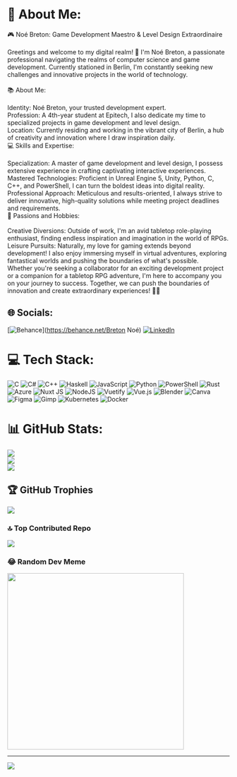 # 💫 About Me:
🎮 Noé Breton: Game Development Maestro & Level Design Extraordinaire<br><br>Greetings and welcome to my digital realm! 🚀 I'm Noé Breton, a passionate professional navigating the realms of computer science and game development. Currently stationed in Berlin, I'm constantly seeking new challenges and innovative projects in the world of technology.<br><br>📚 About Me:<br><br>Identity: Noé Breton, your trusted development expert.<br>Profession: A 4th-year student at Epitech, I also dedicate my time to specialized projects in game development and level design.<br>Location: Currently residing and working in the vibrant city of Berlin, a hub of creativity and innovation where I draw inspiration daily.<br>💻 Skills and Expertise:<br><br>Specialization: A master of game development and level design, I possess extensive experience in crafting captivating interactive experiences.<br>Mastered Technologies: Proficient in Unreal Engine 5, Unity, Python, C, C++, and PowerShell, I can turn the boldest ideas into digital reality.<br>Professional Approach: Meticulous and results-oriented, I always strive to deliver innovative, high-quality solutions while meeting project deadlines and requirements.<br>🎲 Passions and Hobbies:<br><br>Creative Diversions: Outside of work, I'm an avid tabletop role-playing enthusiast, finding endless inspiration and imagination in the world of RPGs.<br>Leisure Pursuits: Naturally, my love for gaming extends beyond development! I also enjoy immersing myself in virtual adventures, exploring fantastical worlds and pushing the boundaries of what's possible.<br>Whether you're seeking a collaborator for an exciting development project or a companion for a tabletop RPG adventure, I'm here to accompany you on your journey to success. Together, we can push the boundaries of innovation and create extraordinary experiences! 🚀✨


## 🌐 Socials:
[![Behance](https://img.shields.io/badge/Behance-1769ff?logo=behance&logoColor=white)](https://behance.net/Breton Noé) [![LinkedIn](https://img.shields.io/badge/LinkedIn-%230077B5.svg?logo=linkedin&logoColor=white)](https://linkedin.com/in/https://www.linkedin.com/in/no%C3%A9-breton-64316a204/) 

# 💻 Tech Stack:
![C](https://img.shields.io/badge/c-%2300599C.svg?style=for-the-badge&logo=c&logoColor=white) ![C#](https://img.shields.io/badge/c%23-%23239120.svg?style=for-the-badge&logo=csharp&logoColor=white) ![C++](https://img.shields.io/badge/c++-%2300599C.svg?style=for-the-badge&logo=c%2B%2B&logoColor=white) ![Haskell](https://img.shields.io/badge/Haskell-5e5086?style=for-the-badge&logo=haskell&logoColor=white) ![JavaScript](https://img.shields.io/badge/javascript-%23323330.svg?style=for-the-badge&logo=javascript&logoColor=%23F7DF1E) ![Python](https://img.shields.io/badge/python-3670A0?style=for-the-badge&logo=python&logoColor=ffdd54) ![PowerShell](https://img.shields.io/badge/PowerShell-%235391FE.svg?style=for-the-badge&logo=powershell&logoColor=white) ![Rust](https://img.shields.io/badge/rust-%23000000.svg?style=for-the-badge&logo=rust&logoColor=white) ![Azure](https://img.shields.io/badge/azure-%230072C6.svg?style=for-the-badge&logo=microsoftazure&logoColor=white) ![Nuxt JS](https://img.shields.io/badge/Nuxt-002E3B?style=for-the-badge&logo=nuxt.js&logoColor=#00DC82) ![NodeJS](https://img.shields.io/badge/node.js-6DA55F?style=for-the-badge&logo=node.js&logoColor=white) ![Vuetify](https://img.shields.io/badge/Vuetify-1867C0?style=for-the-badge&logo=vuetify&logoColor=AEDDFF) ![Vue.js](https://img.shields.io/badge/vue.js-%2335495e.svg?style=for-the-badge&logo=vuedotjs&logoColor=%234FC08D) ![Blender](https://img.shields.io/badge/blender-%23F5792A.svg?style=for-the-badge&logo=blender&logoColor=white) ![Canva](https://img.shields.io/badge/Canva-%2300C4CC.svg?style=for-the-badge&logo=Canva&logoColor=white) ![Figma](https://img.shields.io/badge/figma-%23F24E1E.svg?style=for-the-badge&logo=figma&logoColor=white) ![Gimp](https://img.shields.io/badge/Gimp-657D8B?style=for-the-badge&logo=gimp&logoColor=FFFFFF) ![Kubernetes](https://img.shields.io/badge/kubernetes-%23326ce5.svg?style=for-the-badge&logo=kubernetes&logoColor=white) ![Docker](https://img.shields.io/badge/docker-%230db7ed.svg?style=for-the-badge&logo=docker&logoColor=white)
# 📊 GitHub Stats:
![](https://github-readme-stats.vercel.app/api?username=NoeBreton&theme=tokyonight&hide_border=false&include_all_commits=false&count_private=false)<br/>
![](https://github-readme-streak-stats.herokuapp.com/?user=NoeBreton&theme=tokyonight&hide_border=false)<br/>
![](https://github-readme-stats.vercel.app/api/top-langs/?username=NoeBreton&theme=tokyonight&hide_border=false&include_all_commits=false&count_private=false&layout=compact)

## 🏆 GitHub Trophies
![](https://github-profile-trophy.vercel.app/?username=NoeBreton&theme=radical&no-frame=false&no-bg=true&margin-w=4)

### 🔝 Top Contributed Repo
![](https://github-contributor-stats.vercel.app/api?username=NoeBreton&limit=5&theme=tokyonight&combine_all_yearly_contributions=true)

### 😂 Random Dev Meme
<img src='https://randommeme-five.vercel.app/' style="height: 400px;"/>

---
[![](https://visitcount.itsvg.in/api?id=NoeBreton&icon=0&color=0)](https://visitcount.itsvg.in)

<!-- Proudly created with GPRM ( https://gprm.itsvg.in ) -->
